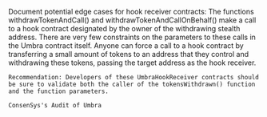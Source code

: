Document potential edge cases for hook receiver contracts: The functions withdrawTokenAndCall() and withdrawTokenAndCallOnBehalf() make a call to a hook contract designated by the owner of the withdrawing stealth address. There are very few constraints on the parameters to these calls in the Umbra contract itself. Anyone can force a call to a hook contract by transferring a small amount of tokens to an address that they control and withdrawing these tokens, passing the target address as the hook receiver. 

    Recommendation: Developers of these UmbraHookReceiver contracts should be sure to validate both the caller of the tokensWithdrawn() function and the function parameters.

    ConsenSys's Audit of Umbra